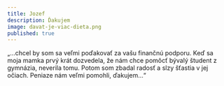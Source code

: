 ```yaml
---
title: Jozef
description: Ďakujem
image: davat-je-viac-dieta.png
published: true
---
```

„...chcel by som sa veľmi poďakovať za vašu finančnú podporu. Keď sa moja mamka prvý krát dozvedela, že nám chce pomôcť bývalý študent z gymnázia, neverila tomu. Potom som zbadal radosť a slzy šťastia v jej očiach. Peniaze nám veľmi pomohli, ďakujem...“
